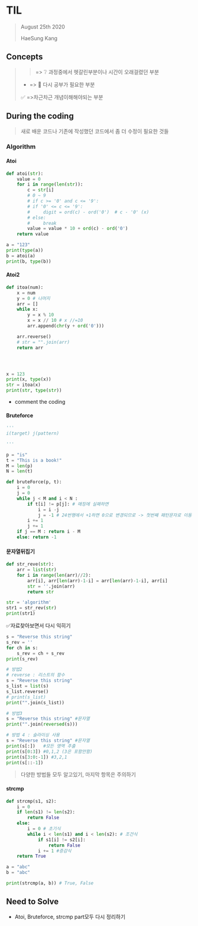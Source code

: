 # TIL

> August 25th 2020
>
> HaeSung Kang



## Concepts

>  > => :grey_question: 과정중에서 헷갈린부분이나 시간이 오래걸렸던 부분
>
>  - => :book: 다시 공부가 필요한 부분
>
>  :white_check_mark: =>​  차근차근 개념이해해야되는 부분



## During the coding

> 새로 배운 코드나 기존에 작성했던 코드에서 좀 더 수정이 필요한 것들

### Algorithm



#### Atoi

````python
def atoi(str):
    value = 0
    for i in range(len(str)):
        c = str[i]
        # 0 ~ 9
        # if c >= '0' and c <= '9':
        # if '0' <= c <= '9':
        #     digit = ord(c) - ord('0')  # c - '0' (x)
        # else:
        #     break
        value = value * 10 + ord(c) - ord('0')
    return value

a = "123"
print(type(a))
b = atoi(a)
print(b, type(b))
````



#### Atoi2

```python
def itoa(num):
    x = num
    y = 0 # 나머지
    arr = []
    while x:
        y = x % 10
        x = x // 10 # x //=10
        arr.append(chr(y + ord('0')))

    arr.reverse()
    # str = "".join(arr)
    return arr




x = 123
print(x, type(x))
str = itoa(x)
print(str, type(str))
```

- comment the coding 



#### Bruteforce

```python
'''
i(target) j(pattern)

'''

p = "is"
t = "This is a book!"
M = len(p)
N = len(t)

def bruteForce(p, t):
    i = 0
    j = 0
    while j < M and i < N :
        if t[i] != p[j]: # 매칭에 실패하면
            i = i -j
            j = -1 # 24번행에서 +1하면 0으로 변경되므로 -> 첫번째 패턴문자로 이동
        i += 1
        j += 1
    if j == M : return i - M
    else: return -1
```



#### 문자열뒤집기 

```python
def str_reve(str):
    arr = list(str)
    for i in range(len(arr)//2):
        arr[i], arr[len(arr)-1-i] = arr[len(arr)-1-i], arr[i]
        str = ''.join(arr)
        return str

str = 'algorithm'
str1 = str_rev(str)
print(str1)
```

:white_check_mark:자료찾아보면서 다시 익히기


```python
s = "Reverse this string"
s_rev = ''
for ch in s:
    s_rev = ch + s_rev
print(s_rev)

# 방법2
# reverse : 리스트의 함수
s = "Reverse this string"
s_list = list(s)
s_list.reverse()
# print(s_list)
print("".join(s_list))

# 방법3
s = "Reverse this string" #문자열
print("".join(reversed(s)))

# 방법 4 : 슬라이싱 사용
s = "Reverse this string" #문자열
print(s[:])   #모든 영역 추출
print(s[0:3]) #0,1,2 (3은 포함안함)
print(s[3:0:-1]) #3,2,1
print(s[::-1])
```

> 다양한 방법들 모두 알고있기, 마지막 항목은 주의하기



#### strcmp

```python
def strcmp(s1, s2):
    i = 0
    if len(s1) != len(s2):
        return False
    else:
        i = 0 # 초기식
        while i < len(s1) and i < len(s2): # 조건식
            if s1[i] != s2[i]:
                return False
            i += 1 #증감식
    return True

a = "abc"
b = "abc"

print(strcmp(a, b)) # True, False
```



## Need to Solve

- Atoi, Bruteforce, strcmp part모두 다시 정리하기